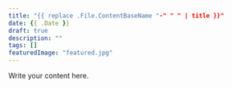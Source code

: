 ```yaml
---
title: "{{ replace .File.ContentBaseName "-" " " | title }}"
date: {{ .Date }}
draft: true
description: ""
tags: []
featuredImage: "featured.jpg"
---
```


Write your content here.